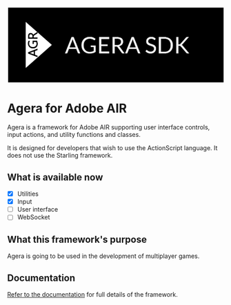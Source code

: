 <p align="center">
  <img src="https://github.com/agera-sdk/agera/blob/master/assets/logo-72-ppi.png?raw=true" width="500">
</p>

# Agera for Adobe AIR

Agera is a framework for Adobe AIR supporting user interface controls, input actions, and utility functions and classes.

It is designed for developers that wish to use the ActionScript language. It does not use the Starling framework.

## What is available now

* [x] Utilities
* [x] Input
* [ ] User interface
* [ ] WebSocket

## What this framework's purpose

Agera is going to be used in the development of multiplayer games.

## Documentation

[Refer to the documentation](docs/README.md) for full details of the framework.